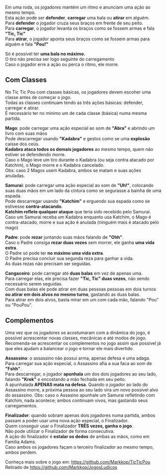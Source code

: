 Em uma roda, os jogadores mantém um ritmo e anunciam uma ação ao mesmo tempo.  
Esta ação pode ser **defender**, **carregar** uma bala ou **atirar** em alguém.  
Para **defender** o jogador cruza seus braços em frente de seu peito.  
Para **carregar**, o jogador levanta os braços como se fossem armas e fala **"Tic, Tic"**  
Para **atirar**, o jogador aponta seus braços como se fossem armas para alguém e fala **"Pou!"**  

Só é possível ter **uma bala no máximo.**  
O tiro não precisa ser logo seguinte do carregamento  
Caso o jogador erre a ação ou perca o ritmo, ele morre.  

## Com Classes
No Tic Tic Pou com classes básicas, os jogadores devem escoher uma classe antes de começar o jogo.  
Todas as classes continuam tendo as três ações básicas: defender, carregar e atirar.  
É necessário ter no mínimo um de cada classe (básica) numa mesma partida.

**Mago**: pode carregar uma ação especial ao som de **"Abra"** e abrindo um livro com suas mãos  
Pode descarregar usando **"Kadabra"** e gestos como se uma **explosão** caísse dos ceús.  
**Kadabra ataca todos os demais jogadores** ao mesmo tempo, quem não estiver se defendendo morre.  
Caso o Mago leve um tiro durante o Kadabra (ou seja contra atacado por Katchim), o Mago morre e o Kadabra cancelado.   
Obs: caso 2 Magos usem Kadabra, ambos se matam e suas ações anuladas.  

**Samurai**: pode carregar uma ação especial ao som de **"Uh!"**, colocando suas duas mãos em um lado da cintura como se segurasse a bainha de uma espada.  
Pode descarregar usando **"Katchim"** e erguendo sua espada como se estivesse **contra-atacando**.  
**Katchim reflete qualquer ataque** que teria sido recebido pelo Samurai.  
Caso um Samurai receba um Kadabra enquanto usa Katchim, o Mago é contra-atacado, morre e sua ação é anulada (ninguém mais é atacado pelo mago)  

**Padre**: pode **rezar** juntando suas mãos falando de **"Ohh"**.  
Caso o Padre consiga **rezar duas vezes** sem morrer, ele ganha **uma vida extra**.  
O Padre só pode ter **no máximo uma vida extra**.  
O Padre precisa concluir sua segunda reza para ganhar a vida.  
As duas rezas não precisam ser seguidas.  

**Cangaceiro**: pode carregar até **duas balas** em vez de apenas uma.   
Para carregar elas, ele precisa fazer **"Tic, Tic" duas vezes**, não sendo necessário serem seguidas.  
Com duas balas ele pode atirar em duas pessoas pessoas em dois turnos **ou atirar em dois alvos no mesmo turno**, gastando as duas balas.  
Para atirar em dois alvos, basta mirar em um com cada mão, falando "Pou" ou "PouPou".  

## Complementos
Uma vez que os jogadores se acostumaram com a dinâmica do jogo, é possível acrescentar novas classes, mecânicas e até modos de jogo.  
Recomenda-se acrescentar os complementos no jogo assim que possível já que eles ajudam a balancear o jogo e tornar ele mais divertido.  

**Assassino**: o assassino não possui arma, apenas defesa e uma adaga.  
Para carregar sua ação especial, o Assassino afia a sua faca ao som de **"Fshh"**.  
Para descarregar, o jogador **apunhala** um dos dois jogadores ao seu lado, falando **"Krek"** e encostando a mão fechada em seu peito.  
A apunhalada **APENAS mata na defesa**. 
Quando o jogador ao lado do Assassino morre, a próxima pessoa ao seu lado vira um novo possível alvo do assassino.
Obs: caso o Assasino apunhale um Samurai refletindo com Katchim, nada acontece; ambos continuam vivos, mas gastando seus carregamentos.  

**Finalizador**: quando sobram apenas dois jogadores numa partida, ambos passam a poder usar uma nova ação especial, o Finalizador.  
Quem conseguir usar o Finalizador **TRÊS vezes, ganha o jogo**.  
Não pode utilizar o Finalizador de forma consecutiva.  
A ação do finalizador é **estalar os dedos** de ambas as mãos, como em Família Adams.  
Caso ambos os jogadores façam o terceiro finalizador ao mesmo tempo, ambos perdem.  

Conheça mais sobre o jogo em: https://github.com/Markkop/TicTicPou  
Retirado de https://github.com/Markkop/JogosLudicos  
